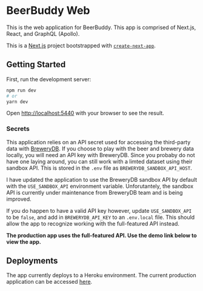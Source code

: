 # BeerBuddy Web
This is the web application for BeerBuddy.  This app is comprised of Next.js, React, and GraphQL (Apollo).

This is a [Next.js](https://nextjs.org/) project bootstrapped with [`create-next-app`](https://github.com/vercel/next.js/tree/canary/packages/create-next-app).

## Getting Started

First, run the development server:

```bash
npm run dev
# or
yarn dev
```

Open [http://localhost:5440](http://localhost:5440) with your browser to see the result.

### Secrets
This application relies on an API secret used for accessing the third-party data with [BreweryDB](https://brewerydb.com).  If you choose to play with the beer and brewery data locally, you will need an API key with BreweryDB.  Since you probaby do not have one laying around, you can still work with a limted dataset using their sandbox API.  This is stored in the `.env` file as `BREWERYDB_SANDBOX_API_HOST`.

I have updated the application to use the BreweryDB sandbox API by default with the `USE_SANDBOX_API` environment variable. Unforutantely, the sandbox API is currently under maintenance from BreweryDB team and is being improved.

If you do happen to have a valid API key however, update `USE_SANDBOX_API` to be `false`, and add in `BREWERYDB_API_KEY` to an `.env.local` file.  This should allow the app to recognize working with the full-featured API instead.

**The production app uses the full-featured API. Use the demo link below to view the app.**

## Deployments
The app currently deploys to a Heroku environment.  The current production application can be accessed [here](https://beerbuddy-web.herokuapp.com/).
